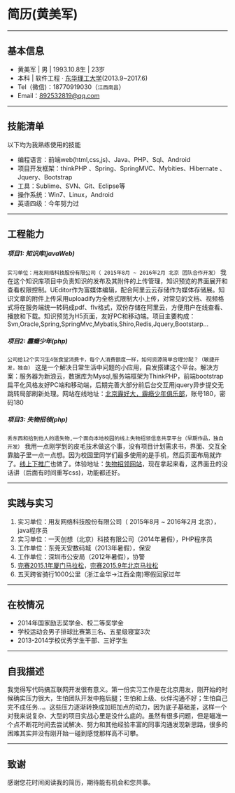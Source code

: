 # __简历(黄美军)__

---

## __基本信息__

 - 黄美军 | 男 | 1993.10.8生 | 23岁
 - 本科 | 软件工程 · [东华理工大学](http://www.ecit.edu.cn/)(2013.9~2017.6)
 - Tel（微信)：18770919030（```江西南昌```）
 - Email：892532819@qq.com
 
---

## __技能清单__
以下均为我熟练使用的技能
- 编程语言：前端web(html,css,js)、Java、PHP、Sql、Android
- 项目开发框架：thinkPHP 、Spring、SpringMVC、Mybities、Hibernate 、Jquery、Bootstrap
- 工具：Sublime、SVN、Git、Eclipse等
- 操作系统：Win7、Linux，Android
- 英语四级：今年努力过


---
## __工程能力__

##### __项目1: 知识库(javaWeb)__ 

```实习单位：用友网络科技股份有限公司（ 2015年8月 ~ 2016年2月 北京 团队合作开发）```
我在这个知识库项目中负责知识的发布及其附件的上传管理，知识预览的界面展开和查看权限控制。UEditor作为富媒体编辑，配合阿里云云存储作为媒体存储展。知识文章的附件上传采用uploadify为全格式限制大小上传，对常见的文档、视频格式将在服务端统一转码成pdf、flv格式，双份存储在阿里云，方便用户在线查看、播放和下载。知识预览为H5页面，友好PC和移动端。项目主要构成：Svn,Oracle,Spring,SpringMvc,Mybatis,Shiro,Redis,Jquery,Bootstarp...


##### __项目2: 霾瘾少年(php)__

``` 公司给12个实习生4张食堂消费卡，每个人消费额度一样，如何资源简单合理分配？（敏捷开发，独自） ```
这是一个解决日常生活中问题的小应用，自发搭建这个平台。解决方案：服务器为新浪云，数据库为Mysql,服务端框架为ThinkPHP，前端bootstrap扁平化风格友好PC端和移动端，后期完善大部分前后台交互用jquery异步提交无跳转局部刷新处理。网站在线地址：[北京霾好大，霾瘾少年俱乐部](http://www.ideaofmy.sinaapp.com/zzk_sae/fanka.php)，账号180，密码180

##### __项目3: 失物招领(php)__

``` 丢东西和拾到他人的遗失物,一个面向本地校园的线上失物招领信息共享平台（早期作品，独自开发） ```
我用一点刚学到的皮毛技术做这个事，没有项目计划需求书，界面、交互全靠脑子里一点一点想。因为校园里同学们最多使用的是手机，然后页面布局就炸了。[线上下推广](http://ww4.sinaimg.cn/mw690/93f9092cjw1etk6hj1rdyj20t00ebtbn.jpg)也做了。体验地址：[失物招领网站](http://www.ideaofmy.sinaapp.com/zzk_sae/)，现在拿起来看，这界面丑的没话讲（后面有时间重写css)，功能都还好。

---

## __实践与实习__
1. 实习单位：用友网络科技股份有限公司（ 2015年8月 ~ 2016年2月 北京），java程序员
2. 实习单位：一天创想（北京）科技有限公司（2014年暑假），PHP程序员 
3. 工作单位：东莞天安数码城（2013年暑假），保安
4. 工作单位：深圳市公安局（2012年暑假），协警
5. [完赛2015.1年厦门马拉松](http://user.qzone.qq.com/892532819/4)，[完赛2015.9年北京马拉松](http://b163.photo.store.qq.com/psb?/V110NVC32AOkM7/NdOU49v4Xd.ur5hF50y3VCCUvDK2ZTH3iQsDWF1Nf94!/b/dKMAAAAAAAAA&bo=IAONBYUDQAYFAEg!&rf=viewer_4)
6. 五天跨省骑行1000公里（浙江金华->江西全南)寒假回家过年

---
## __在校情况__
- 2014年国家励志奖学金、校二等奖学金
- 学校运动会男子排球比赛第三名、五星级寝室3次
- 2013-2014学校优秀学生干部、三好学生

---
## __自我描述__
我觉得写代码搞互联网开发很有意义。第一份实习工作是在北京用友，刚开始的时候确实压力很大，生怕团队开发中拖后腿；生怕和上级、伙伴沟通不好；生怕自己完不成任务...。这些压力逐渐转换成加班加点的动力，因为底子基础差，这样一个对我来说复杂、大型的项目实战心里是没什么底的。虽然有很多问题，但是瞄准一个点不断花时间去尝试解决、努力和其他经验丰富的同事沟通发现新思路，很多的困难其实并没有刚开始一碰到感觉那样高不可攀。

---
## 致谢
感谢您花时间阅读我的简历，期待能有机会和您共事。
